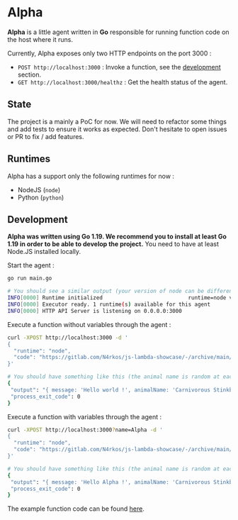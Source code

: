 # Alpha

**Alpha** is a little agent written in **Go** responsible for running function code on the host where it runs.

Currently, Alpha exposes only two HTTP endpoints on the port 3000 : 
- `POST http://localhost:3000` : Invoke a function, see the [development](#development) section.
- `GET http://localhost:3000/healthz` : Get the health status of the agent.

## State

The project is a mainly a PoC for now. We will need to refactor some things and add tests to ensure it works as expected. Don't hesitate to open issues or PR to fix / add features. 

## Runtimes

Alpha has a support only the following runtimes for now :

- NodeJS (`node`)
- Python (`python`)

## Development

**Alpha was written using **Go 1.19**. We recommend you to install at least **Go 1.19** in order to be able to develop the project.** You need to have at least Node.JS installed locally.

Start the agent :

```bash
go run main.go

# You should see a similar output (your version of node can be different) : 
INFO[0000] Runtime initialized                           runtime=node version=v19.4.0
INFO[0000] Executor ready. 1 runtime(s) available for this agent 
INFO[0000] HTTP API Server is listening on 0.0.0.0:3000 
```

Execute a function without variables through the agent : 

```bash
curl -XPOST http://localhost:3000 -d '
{
  "runtime": "node",
  "code": "https://gitlab.com/N4rkos/js-lambda-showcase/-/archive/main/js-lambda-showcase-main.tar.gz"
}'

# You should have something like this (the animal name is random at each execution) : 
{
 "output": "{ message: 'Hello world !', animalName: 'Carnivorous Stinkbug' }\n",
 "process_exit_code": 0
}
```

Execute a function with variables through the agent :

```bash
curl -XPOST http://localhost:3000?name=Alpha -d '
{
  "runtime": "node",
  "code": "https://gitlab.com/N4rkos/js-lambda-showcase/-/archive/main/js-lambda-showcase-main.tar.gz"
}'

# You should have something like this (the animal name is random at each execution) : 
{
 "output": "{ message: 'Hello Alpha !', animalName: 'Carnivorous Stinkbug' }\n",
 "process_exit_code": 0
}
```

The example function code can be found [here](https://gitlab.com/N4rkos/js-lambda-showcase).


